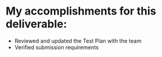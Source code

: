 # My accomplishments for this deliverable:
 * Reviewed and updated the Test Plan with the team
 * Verified submission requirements